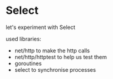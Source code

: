 # Select

let's experiment with Select

used libraries:

- net/http to make the http calls
- net/http/httptest to help us test them
- goroutines
- select to synchronise processes
